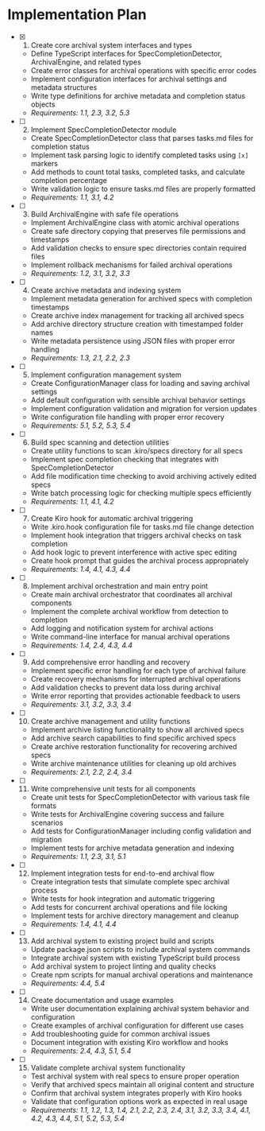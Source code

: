 # Implementation Plan

- [x] 1. Create core archival system interfaces and types
  - Define TypeScript interfaces for SpecCompletionDetector, ArchivalEngine, and related types
  - Create error classes for archival operations with specific error codes
  - Implement configuration interfaces for archival settings and metadata structures
  - Write type definitions for archive metadata and completion status objects
  - _Requirements: 1.1, 2.3, 3.2, 5.3_

- [ ] 2. Implement SpecCompletionDetector module
  - Create SpecCompletionDetector class that parses tasks.md files for completion status
  - Implement task parsing logic to identify completed tasks using `[x]` markers
  - Add methods to count total tasks, completed tasks, and calculate completion percentage
  - Write validation logic to ensure tasks.md files are properly formatted
  - _Requirements: 1.1, 3.1, 4.2_

- [ ] 3. Build ArchivalEngine with safe file operations
  - Implement ArchivalEngine class with atomic archival operations
  - Create safe directory copying that preserves file permissions and timestamps
  - Add validation checks to ensure spec directories contain required files
  - Implement rollback mechanisms for failed archival operations
  - _Requirements: 1.2, 3.1, 3.2, 3.3_

- [ ] 4. Create archive metadata and indexing system
  - Implement metadata generation for archived specs with completion timestamps
  - Create archive index management for tracking all archived specs
  - Add archive directory structure creation with timestamped folder names
  - Write metadata persistence using JSON files with proper error handling
  - _Requirements: 1.3, 2.1, 2.2, 2.3_

- [ ] 5. Implement configuration management system
  - Create ConfigurationManager class for loading and saving archival settings
  - Add default configuration with sensible archival behavior settings
  - Implement configuration validation and migration for version updates
  - Write configuration file handling with proper error recovery
  - _Requirements: 5.1, 5.2, 5.3, 5.4_

- [ ] 6. Build spec scanning and detection utilities
  - Create utility functions to scan .kiro/specs directory for all specs
  - Implement spec completion checking that integrates with SpecCompletionDetector
  - Add file modification time checking to avoid archiving actively edited specs
  - Write batch processing logic for checking multiple specs efficiently
  - _Requirements: 1.1, 4.1, 4.2_

- [ ] 7. Create Kiro hook for automatic archival triggering
  - Write .kiro.hook configuration file for tasks.md file change detection
  - Implement hook integration that triggers archival checks on task completion
  - Add hook logic to prevent interference with active spec editing
  - Create hook prompt that guides the archival process appropriately
  - _Requirements: 1.4, 4.1, 4.3, 4.4_

- [ ] 8. Implement archival orchestration and main entry point
  - Create main archival orchestrator that coordinates all archival components
  - Implement the complete archival workflow from detection to completion
  - Add logging and notification system for archival actions
  - Write command-line interface for manual archival operations
  - _Requirements: 1.4, 2.4, 4.3, 4.4_

- [ ] 9. Add comprehensive error handling and recovery
  - Implement specific error handling for each type of archival failure
  - Create recovery mechanisms for interrupted archival operations
  - Add validation checks to prevent data loss during archival
  - Write error reporting that provides actionable feedback to users
  - _Requirements: 3.1, 3.2, 3.3, 3.4_

- [ ] 10. Create archive management and utility functions
  - Implement archive listing functionality to show all archived specs
  - Add archive search capabilities to find specific archived specs
  - Create archive restoration functionality for recovering archived specs
  - Write archive maintenance utilities for cleaning up old archives
  - _Requirements: 2.1, 2.2, 2.4, 3.4_

- [ ] 11. Write comprehensive unit tests for all components
  - Create unit tests for SpecCompletionDetector with various task file formats
  - Write tests for ArchivalEngine covering success and failure scenarios
  - Add tests for ConfigurationManager including config validation and migration
  - Implement tests for archive metadata generation and indexing
  - _Requirements: 1.1, 2.3, 3.1, 5.1_

- [ ] 12. Implement integration tests for end-to-end archival flow
  - Create integration tests that simulate complete spec archival process
  - Write tests for hook integration and automatic triggering
  - Add tests for concurrent archival operations and file locking
  - Implement tests for archive directory management and cleanup
  - _Requirements: 1.4, 4.1, 4.4_

- [ ] 13. Add archival system to existing project build and scripts
  - Update package.json scripts to include archival system commands
  - Integrate archival system with existing TypeScript build process
  - Add archival system to project linting and quality checks
  - Create npm scripts for manual archival operations and maintenance
  - _Requirements: 4.4, 5.4_

- [ ] 14. Create documentation and usage examples
  - Write user documentation explaining archival system behavior and configuration
  - Create examples of archival configuration for different use cases
  - Add troubleshooting guide for common archival issues
  - Document integration with existing Kiro workflow and hooks
  - _Requirements: 2.4, 4.3, 5.1, 5.4_

- [ ] 15. Validate complete archival system functionality
  - Test archival system with real specs to ensure proper operation
  - Verify that archived specs maintain all original content and structure
  - Confirm that archival system integrates properly with Kiro hooks
  - Validate that configuration options work as expected in real usage
  - _Requirements: 1.1, 1.2, 1.3, 1.4, 2.1, 2.2, 2.3, 2.4, 3.1, 3.2, 3.3, 3.4, 4.1, 4.2, 4.3, 4.4, 5.1, 5.2, 5.3, 5.4_